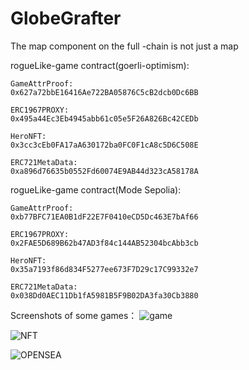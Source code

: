 # GlobeGrafter
The map component on the full -chain is not just a map














rogueLike-game contract(goerli-optimism):
```shell
GameAttrProof:
0x627a72bbE16416Ae722BA05876C5cB2dcb0Dc6BB

ERC1967PROXY:
0x495a44Ec3Eb4945abb61c05e5F26A826Bc42CEDb

HeroNFT:
0x3cc3cEb0FA17aA630172ba0FC0F1cA8c5D6C508E

ERC721MetaData:
0xa896d76635b0552Fd60074E9AB44d323cA58178A
```


rogueLike-game contract(Mode Sepolia):
```shell
GameAttrProof:
0xb77BFC71EA0B1dF22E7F0410eCD5Dc463E7bAf66

ERC1967PROXY:
0x2FAE5D689B62b47AD3f84c144AB52304bcAbb3cb

HeroNFT:
0x35a7193f86d834F5277ee673F7D29c17C99332e7

ERC721MetaData:
0x038Dd0AEC11Db1fA5981B5F9B02DA3fa30Cb3880
```

Screenshots of some games：
![game](https://github.com/liushuheng163/GlobeGrafter/blob/main/img/71691566886_.pic.jpg?raw=true)

![NFT](https://github.com/liushuheng163/GlobeGrafter/blob/main/img/41691566661_.pic.jpg?raw=true)

![OPENSEA](https://github.com/liushuheng163/GlobeGrafter/blob/main/img/61691566761_.pic.jpg?raw=true)